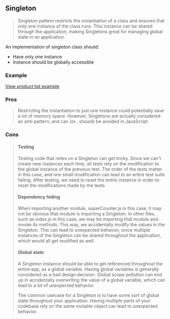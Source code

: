 
## Singleton
> Singleton pattern restricts the instantiation of a class and ensures that only one instance of the class runs. This instance can be shared through the application, making Singletons great for managing global state in an application.

An implementation of singleton class should: 

* Have only one instance
* Instance should be globally accessible

### Example
[View product list example](./index.html)

### Pros
> Restricting the instantiation to just one instance could potentially save a lot of memory space. However, Singletons are actually considered an anti-pattern, and can (or.. should) be avoided in JavaScript.

### Cons
> #### Testing
> Testing code that relies on a Singleton can get tricky. Since we can't create new instances each time, all tests rely on the modification to the global instance of the previous test. The order of the tests matter in this case, and one small modification can lead to an entire test suite failing. After testing, we need to reset the entire instance in order to reset the modifications made by the tests.
>
> #### Dependency hiding
> When importing another module, superCounter.js in this case, it may not be obvious that module is importing a Singleton. In other files, such as index.js in this case, we may be importing that module and invoke its methods. This way, we accidentally modify the values in the Singleton. This can lead to unexpected behavior, since multiple instances of the Singleton can be shared throughout the application, which would all get modified as well.
>
> #### Global state
> A Singleton instance should be able to get referenced throughout the entire app, as a global variable. Having global variables is generally considered as a bad design decision. Global scope pollution can end up in accidentally overwriting the value of a global variable, which can lead to a lot of unexpected behavior.
>
> The common usecase for a Singleton is to have some sort of global state throughout your application. Having multiple parts of your codebase rely on the same mutable object can lead to unexpected behavior.